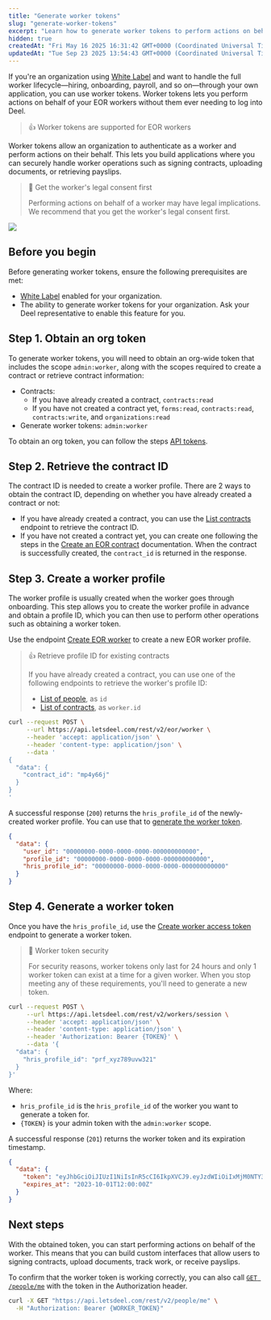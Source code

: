 ```yaml
---
title: "Generate worker tokens"
slug: "generate-worker-tokens"
excerpt: "Learn how to generate worker tokens to perform actions on behalf of workers"
hidden: true
createdAt: "Fri May 16 2025 16:31:42 GMT+0000 (Coordinated Universal Time)"
updatedAt: "Tue Sep 23 2025 13:54:43 GMT+0000 (Coordinated Universal Time)"
---
```

If you're an organization using [White Label](https://help.letsdeel.com/hc/en-gb/articles/28670391654929) and want to handle the full worker lifecycle—hiring, onboarding, payroll, and so on—through your own application, you can use worker tokens. Worker tokens lets you perform actions on behalf of your EOR workers without them ever needing to log into Deel.

> 👍 Worker tokens are supported for EOR workers

Worker tokens allow an organization to authenticate as a worker and perform actions on their behalf. This lets you build applications where you can securely handle worker operations such as signing contracts, uploading documents, or retrieving payslips.

> 📘 Get the worker's legal consent first
> 
> Performing actions on behalf of a worker may have legal implications. We recommend that you get the worker's legal consent first.

![](https://files.readme.io/75f6ca758c3dd04191b4f26652644c8b7c77ec85104f17582e88b0f4ae312d76-worker-token-diagram.png)


## Before you begin

Before generating worker tokens, ensure the following prerequisites are met:

- [White Label](https://help.letsdeel.com/hc/en-gb/articles/28670391654929-Overview-White-Label) enabled for your organization.
- The ability to generate worker tokens for your organization. Ask your Deel representative to enable this feature for you.

## Step 1. Obtain an org token

To generate worker tokens, you will need to obtain an org-wide token that includes the scope `admin:worker`, along with the scopes required to create a contract or retrieve contract information:

- Contracts:
  - If you have already created a contract, `contracts:read`
  - If you have not created a contract yet, `forms:read`, `contracts:read`, `contracts:write`, and `organizations:read`
- Generate worker tokens: `admin:worker`

To obtain an org token, you can follow the steps [API tokens](https://developer.deel.com/docs/api-tokens-1).

## Step 2. Retrieve the contract ID

The contract ID is needed to create a worker profile. There are 2 ways to obtain the contract ID, depending on whether you have already created a contract or not:

- If you have already created a contract, you can use the [List contracts](https://developer.deel.com/reference/listofcontracts) endpoint to retrieve the contract ID.
- If you have not created a contract yet, you can create one following the steps in the [Create an EOR contract](https://developer.deel.com/docs/eor-create-contract) documentation. When the contract is successfully created, the `contract_id` is returned in the response. 

## Step 3. Create a worker profile

The worker profile is usually created when the worker goes through onboarding. This step allows you to create the worker profile in advance and obtain a profile ID, which you can then use to perform other operations such as obtaining a worker token.

Use the endpoint [Create EOR worker](https://developer.deel.com/reference/createeorworker) to create a new EOR worker profile.

> 👍 Retrieve profile ID for existing contracts
> 
> If you have already created a contract, you can use one of the following endpoints to retrieve the worker's profile ID:
> 
> - [List of people](https://developer.deel.com/reference/listofpeople), as `id`
> - [List of contracts](https://developer.deel.com/reference/listofcontracts), as `worker.id`

```bash
curl --request POST \
     --url https://api.letsdeel.com/rest/v2/eor/worker \
     --header 'accept: application/json' \
     --header 'content-type: application/json' \
     --data '
{
  "data": {
    "contract_id": "mp4y66j"
  }
}
'
```

A successful response (`200`) returns the `hris_profile_id` of the newly-created worker profile. You can use that to [generate the worker token](#step-4-generate-a-worker-token).

```json
{
  "data": {
    "user_id": "00000000-0000-0000-0000-000000000000",
    "profile_id": "00000000-0000-0000-0000-000000000000",
    "hris_profile_id": "00000000-0000-0000-0000-000000000000"
  }
}
```

## Step 4. Generate a worker token

Once you have the `hris_profile_id`, use the [Create worker access token](https://developer.deel.com/reference/createworkeraccesstoken) endpoint to generate a worker token.

> 📘 Worker token security
> 
> For security reasons, worker tokens only last for 24 hours and only 1 worker token can exist at a time for a given worker. When you stop meeting any of these requirements, you'll need to generate a new token.

```bash
curl --request POST \
     --url https://api.letsdeel.com/rest/v2/workers/session \
     --header 'accept: application/json' \
     --header 'content-type: application/json' \
     --header 'Authorization: Bearer {TOKEN}' \
     --data '{
  "data": {
    "hris_profile_id": "prf_xyz789uvw321"
  }
}'
```

Where:

- `hris_profile_id` is the `hris_profile_id` of the worker you want to generate a token for.
- `{TOKEN}` is your admin token with the `admin:worker` scope.

A successful response (`201`) returns the worker token and its expiration timestamp.

```json
{  
  "data": {  
    "token": "eyJhbGciOiJIUzI1NiIsInR5cCI6IkpXVCJ9.eyJzdWIiOiIxMjM0NTY3ODkwIiwibmFtZSI6IkpvaG4gRG9lIiwiaWF0IjoxNTE2MjM5MDIyfQ.SflKxwRJSMeKKF2QT4fwpMeJf36POk6yJV_adQssw5c",  
    "expires_at": "2023-10-01T12:00:00Z"  
  }  
}
```

## Next steps

With the obtained token, you can start performing actions on behalf of the worker. This means that you can build custom interfaces that allow users to signing contracts, upload documents, track work, or receive payslips.

To confirm that the worker token is working correctly, you can also call [`GET /people/me`](https://developer.deel.com/reference/getpeopleme) with the token in the Authorization header.

```bash
curl -X GET "https://api.letsdeel.com/rest/v2/people/me" \
  -H "Authorization: Bearer {WORKER_TOKEN}"
```
